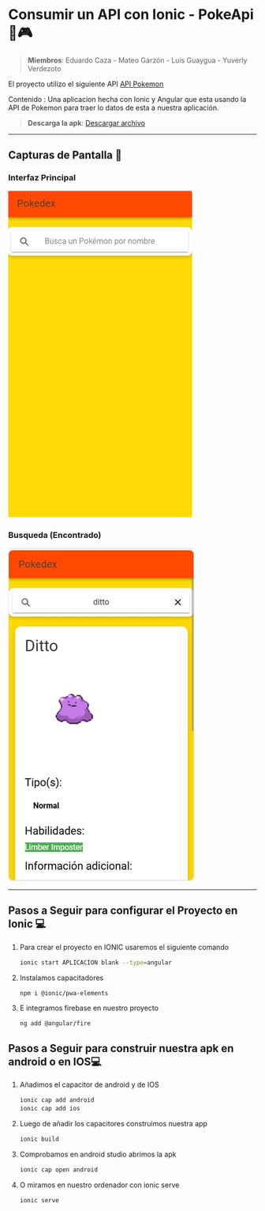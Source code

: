 # Consumir un API con Ionic - PokeApi 🐾🎮

> **Miembros**: Eduardo Caza - Mateo Garzón - Luis Guaygua - Yuverly Verdezoto

El proyecto utilizo el siguiente API [API Pokemon](https://pokeapi.co/) 

Contenido : Una aplicacion hecha con Ionic y Angular que esta usando la API de Pokemon para traer lo datos de esta a nuestra aplicación.

> **Descarga la apk**: [Descargar archivo](https://github.com/Eduardo-Caza/Geolocalizacion/blob/master/Geolocalizacion.apk)

---

## Capturas de Pantalla 📸

### Interfaz Principal

![image](https://github.com/YuverlyHidokun/Pokeapp-TK/blob/master/Busqueda.jpeg)

### Busqueda (Encontrado)


![image3](https://github.com/YuverlyHidokun/Pokeapp-TK/blob/master/Busqueda2.jpeg)


---

## Pasos a Seguir para configurar el Proyecto en Ionic 💻

1. Para crear el proyecto en IONIC usaremos el siguiente comando
   ```bash
   ionic start APLICACION blank --type=angular
2. Instalamos capacitadores 
   ```bash
   npm i @ionic/pwa-elements
4. E integramos firebase en nuestro proyecto 
   ```bash
   ng add @angular/fire

## Pasos a Seguir para construir nuestra apk en android o en IOS💻

1. Añadimos el capacitor de android y de IOS
   ```bash
   ionic cap add android
   ionic cap add ios
2. Luego de añadir los capacitores construimos nuestra app
   ```bash
   ionic build
3. Comprobamos en android studio abrimos la apk
   ```bash
   ionic cap open android
4. O miramos en nuestro ordenador con ionic serve
   ```bash
   ionic serve

